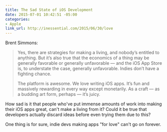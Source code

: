 ```yaml
---
title: The Sad State of iOS Development
date: 2015-07-01 10:42:51 -05:00
categories:
- Apple
link_url: http://inessential.com/2015/06/30/love
---
```


Brent Simmons:

> Yes, there are strategies for making a living, and nobody’s entitled to anything. But it’s also true that the economics of a thing may be generally favorable or generally unfavorable — and the iOS App Store is, to understate the case, generally unfavorable. Indies don’t have a fighting chance.
>
> The platform is awesome. We love writing iOS apps. It’s fun and massively rewarding in every way except monetarily. As a craft — as a budding art form, perhaps — it’s juicy.

How sad is it that people who've put immense amounts of work into making their iOS apps great, can't make a living from it? Could it be true that developers actually discard ideas before even trying them due to this?

One thing is for sure, indie devs making apps "for love" can't go on forever.
